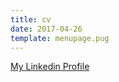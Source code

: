 ```yaml
---
title: cv
date: 2017-04-26
template: menupage.pug
---
```


<a href="https://www.linkedin.com/in/rahulsrma26" target="_blank">My Linkedin Profile</a>
